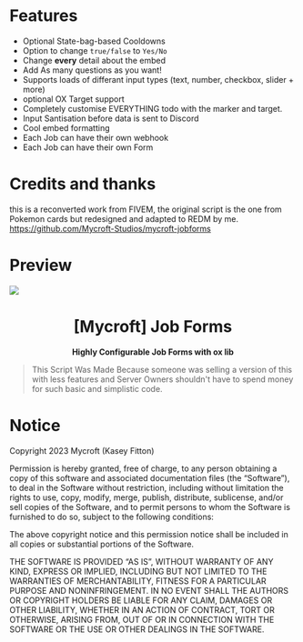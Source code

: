 # Features
- Optional State-bag-based Cooldowns
- Option to change `true/false` to `Yes/No`
- Change **every** detail about the embed
- Add As many questions as you want!
- Supports loads of differant input types (text, number, checkbox, slider + more)
- optional OX Target support
- Completely customise EVERYTHING todo with the marker and target.
- Input Santisation before data is sent to Discord
- Cool embed formatting
- Each Job can have their own webhook
- Each Job can have their own Form

# Credits and thanks
this is a reconverted work from FIVEM, the original script is the one from Pokemon cards but redesigned and adapted to REDM by me.
https://github.com/Mycroft-Studios/mycroft-jobforms

# Preview
[![](https://i.imgur.com/5ej6Teu.png)](https://streamable.com/gex5u0)


<h1 align='center'>[Mycroft] Job Forms </a></h1><p align='center'><b>Highly Configurable Job Forms with ox lib</b></h5>

> This Script Was Made Because someone was selling a version of this with less features and Server Owners shouldn't have to spend money for such basic and simplistic code.


# Notice
Copyright 2023 Mycroft (Kasey Fitton)

Permission is hereby granted, free of charge, to any person obtaining a copy of this software and associated documentation files (the “Software”), to deal in the Software without restriction, including without limitation the rights to use, copy, modify, merge, publish, distribute, sublicense, and/or sell copies of the Software, and to permit persons to whom the Software is furnished to do so, subject to the following conditions:

The above copyright notice and this permission notice shall be included in all copies or substantial portions of the Software.

THE SOFTWARE IS PROVIDED “AS IS”, WITHOUT WARRANTY OF ANY KIND, EXPRESS OR IMPLIED, INCLUDING BUT NOT LIMITED TO THE WARRANTIES OF MERCHANTABILITY, FITNESS FOR A PARTICULAR PURPOSE AND NONINFRINGEMENT. IN NO EVENT SHALL THE AUTHORS OR COPYRIGHT HOLDERS BE LIABLE FOR ANY CLAIM, DAMAGES OR OTHER LIABILITY, WHETHER IN AN ACTION OF CONTRACT, TORT OR OTHERWISE, ARISING FROM, OUT OF OR IN CONNECTION WITH THE SOFTWARE OR THE USE OR OTHER DEALINGS IN THE SOFTWARE.
